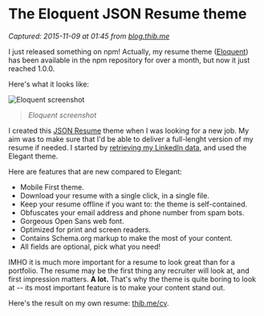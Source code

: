 # The Eloquent JSON Resume theme

_Captured: 2015-11-09 at 01:45 from [blog.thib.me](http://blog.thib.me/the-eloquent-json-resume-theme/)_

I just released something on npm! Actually, my resume theme ([Eloquent](https://www.npmjs.com/package/jsonresume-theme-eloquent)) has been available in the npm repository for over a month, but now it just reached 1.0.0.

Here's what it looks like:

![Eloquent screenshot](https://raw.githubusercontent.com/ThibWeb/jsonresume-theme-eloquent/master/raw/theme-screenshot.png)

> _Eloquent screenshot_

I created this [JSON Resume](https://jsonresume.org/) theme when I was looking for a new job. My aim was to make sure that I'd be able to deliver a full-lenght version of my resume if needed. I started by [retrieving my LinkedIn data](https://github.com/JMPerez/linkedin-to-json-resume), and used the Elegant theme.

Here are features that are new compared to Elegant:

  * Mobile First theme.
  * Download your resume with a single click, in a single file.
  * Keep your resume offline if you want to: the theme is self-contained.
  * Obfuscates your email address and phone number from spam bots.
  * Gorgeous Open Sans web font.
  * Optimized for print and screen readers.
  * Contains Schema.org markup to make the most of your content.
  * All fields are optional, pick what you need!

IMHO it is much more important for a resume to look great than for a portfolio. The resume may be the first thing any recruiter will look at, and first impression matters. **A lot.** That's why the theme is quite boring to look at -- its most important feature is to make your content stand out.

Here's the result on my own resume: [thib.me/cv](https://thib.me/cv).
